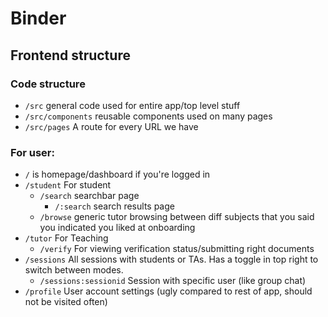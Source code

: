 # Binder

## Frontend structure

### Code structure

- `/src` general code used for entire app/top level stuff
- `/src/components` reusable components used on many pages
- `/src/pages` A route for every URL we have

### For user:

- `/` is homepage/dashboard if you're logged in
- `/student` For student
  - `/search` searchbar page
    - `/:search` search results page
  - `/browse` generic tutor browsing between diff subjects that you said you indicated you liked at onboarding
- `/tutor` For Teaching
  - `/verify` For viewing verification status/submitting right documents
- `/sessions` All sessions with students or TAs. Has a toggle in top right to switch between modes.
  - `/sessions:sessionid` Session with specific user (like group chat)
- `/profile` User account settings (ugly compared to rest of app, should not be visited often)
